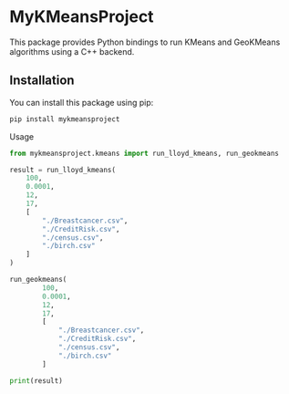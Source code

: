# MyKMeansProject

This package provides Python bindings to run KMeans and GeoKMeans algorithms using a C++ backend.

## Installation

You can install this package using pip:

```bash
pip install mykmeansproject
```


Usage

```python
from mykmeansproject.kmeans import run_lloyd_kmeans, run_geokmeans

result = run_lloyd_kmeans(
    100,
    0.0001,
    12,
    17,
    [
        "./Breastcancer.csv",
        "./CreditRisk.csv",
        "./census.csv",
        "./birch.csv"
    ]
)

run_geokmeans(
        100,
        0.0001,
        12,
        17,
        [
            "./Breastcancer.csv",
            "./CreditRisk.csv",
            "./census.csv",
            "./birch.csv"
        ]

print(result)
```